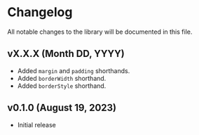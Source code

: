 # Changelog

All notable changes to the library will be documented in this file.

## vX.X.X (Month DD, YYYY)

- Added `margin` and `padding` shorthands.
- Added `borderWidth` shorthand.
- Added `borderStyle` shorthand.

## v0.1.0 (August 19, 2023)

- Initial release
